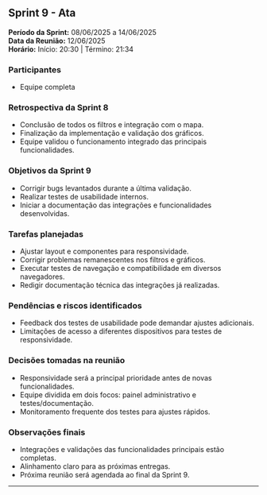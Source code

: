 ## Sprint 9 - Ata

**Período da Sprint:** 08/06/2025 a 14/06/2025  
**Data da Reunião:** 12/06/2025  
**Horário:** Início: 20:30 | Término: 21:34

### Participantes
- Equipe completa

### Retrospectiva da Sprint 8
- Conclusão de todos os filtros e integração com o mapa.
- Finalização da implementação e validação dos gráficos.
- Equipe validou o funcionamento integrado das principais funcionalidades.

### Objetivos da Sprint 9
- Corrigir bugs levantados durante a última validação.
- Realizar testes de usabilidade internos.
- Iniciar a documentação das integrações e funcionalidades desenvolvidas.

### Tarefas planejadas
- Ajustar layout e componentes para responsividade.
- Corrigir problemas remanescentes nos filtros e gráficos.
- Executar testes de navegação e compatibilidade em diversos navegadores.
- Redigir documentação técnica das integrações já realizadas.

### Pendências e riscos identificados
- Feedback dos testes de usabilidade pode demandar ajustes adicionais.
- Limitações de acesso a diferentes dispositivos para testes de responsividade.

### Decisões tomadas na reunião
- Responsividade será a principal prioridade antes de novas funcionalidades.
- Equipe dividida em dois focos: painel administrativo e testes/documentação.
- Monitoramento frequente dos testes para ajustes rápidos.

### Observações finais
- Integrações e validações das funcionalidades principais estão completas.
- Alinhamento claro para as próximas entregas.
- Próxima reunião será agendada ao final da Sprint 9.

---

